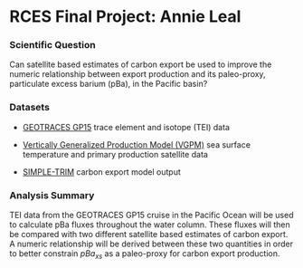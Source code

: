 # RCES Final Project: Annie Leal

### Scientific Question

Can satellite based estimates of carbon export be used to improve the numeric relationship between export production and its paleo-proxy, particulate excess barium (pBa), in the Pacific basin?


### Datasets

- [GEOTRACES GP15](https://www.bodc.ac.uk/data/published_data_library/catalogue/10.5285/cf2d9ba9-d51d-3b7c-e053-8486abc0f5fd/)  trace element and isotope (TEI) data

- [Vertically Generalized Production Model (VGPM)](http://orca.science.oregonstate.edu/1080.by.2160.8day.xyz.vgpm.m.chl.m.sst.php) sea surface temperature and primary production satellite data

- [SIMPLE-TRIM](https://tdevries.eri.ucsb.edu/models-and-data-products/) carbon export model output


### Analysis Summary

TEI data from the GEOTRACES GP15 cruise in the Pacific Ocean will be used to calculate pBa fluxes throughout the water column. These fluxes will then be compared with two different satellite based estimates of carbon export. A numeric relationship will be derived between these two quantities in order to better constrain $pBa_{xs}$ as a paleo-proxy for carbon export production.